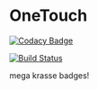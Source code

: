 # OneTouch
[![Codacy Badge](https://api.codacy.com/project/badge/Grade/dfe789f4dcb243d3ae6c4639f3208f46)](https://app.codacy.com/manual/TheLordXII/OneTouch?utm_source=github.com&utm_medium=referral&utm_content=TheLordXII/OneTouch&utm_campaign=Badge_Grade_Dashboard)


[![Build Status](http://www.OneTouchNextGen.tech:8080/buildStatus/icon?job=OneTouch)](http://www.OneTouchNextGen.tech:8080/job/OneTouch/)

mega krasse badges!
